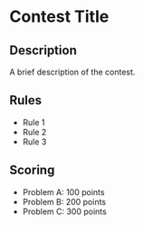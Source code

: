 # Contest Title

## Description

A brief description of the contest.

## Rules

- Rule 1
- Rule 2
- Rule 3

## Scoring

- Problem A: 100 points
- Problem B: 200 points
- Problem C: 300 points
